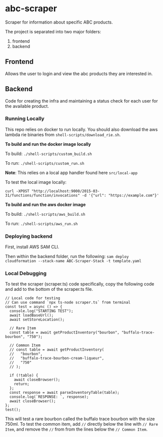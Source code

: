 # abc-scraper
Scraper for information about specific ABC products.

The project is separated into two major folders:
1) frontend
2) backend

## Frontend

Allows the user to login and view the abc products they are interested in.

## Backend

Code for creating the infra and maintaining a status check for each user for the available product.

### Running Locally

This repo relies on docker to run locally. You should also download the aws lambda rie binaries from `shell-scripts/download_rie.sh`.

**To build and run the docker image locally**

To build: `./shell-scripts/custom_build.sh`

To run: `./shell-scripts/custom_run.sh`

**Note**: This relies on a local app handler found here `src/local-app`

To test the local image locally: 

`curl -XPOST "http://localhost:9000/2015-03-31/functions/function/invocations" -d '{"url": "https://example.com"}'`

**To build and run the aws docker image**

To build: `./shell-scripts/aws_build.sh`

To run: `./shell-scripts/aws_run.sh`


### Deploying backend

First, install AWS SAM CLI.

Then within the backend folder, run the following:
`sam deploy cloudformation --stack-name ABC-Scraper-Stack -t template.yaml`

### Local Debugging

To test the scraper (scraper.ts) code specifically, copy the following code and add to the bottom of the scraper.ts file.
```
// Local code for testing
// Can use command `npx ts-node scraper.ts` from terminal
const test = async () => {
  console.log("STARTING TEST");
  await loadBaseUrl();
  await setStoreLocation();

  // Rare Item
  const table = await getProductInventory("bourbon", "buffalo-trace-bourbon", "750");

  // Common Item
  // const table = await getProductInventory(
  //   "bourbon",
  //   "buffalo-trace-bourbon-cream-liqueur",
  //   "750"
  // );

  if (!table) {
    await closeBrowser();
    return;
  };
  const response = await parseInventoryTable(table);
  console.log(`RESPONSE: `, response);
  await closeBrowser();
};
test();
```
This will test a rare bourbon called the buffalo trace bourbon with the size 750ml. To test the common item, add `//` directly below the line with `// Rare Item`, and remove the `//` from from the lines below the `// Common Item`.